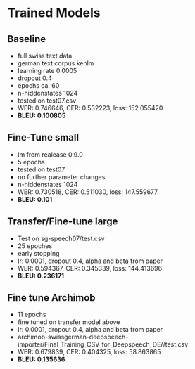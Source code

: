# Trained Models

## Baseline

- full swiss text data
- german text corpus kenlm
- learning rate 0.0005
- dropout 0.4
- epochs ca. 60
- n-hiddenstates 1024
- tested on test07.csv
- WER: 0.746646, CER: 0.532223, loss: 152.055420
- **BLEU: 0.100805**

## Fine-Tune small
- lm from realease 0.9.0
- 5 epochs
- tested on test07
- no further parameter changes
- n-hiddenstates 1024
- WER: 0.730518, CER: 0.511030, loss: 147.559677
- **BLEU: 0.101**

## Transfer/Fine-tune large
- Test on sg-speech07/test.csv 
- 25 epoches
- early stopping
- lr: 0.0001, dropout 0.4, alpha and beta from paper
- WER: 0.594367, CER: 0.345339, loss: 144.413696
- **BLEU: 0.236171**

## Fine tune Archimob
- 11 epochs
- fine tuned on transfer model above
- lr: 0.0001, dropout 0.4, alpha and beta from paper
- archimob-swissgerman-deepspeech-importer/Final_Training_CSV_for_Deepspeech_DE//test.csv 
- WER: 0.679839, CER: 0.404325, loss: 58.863865
- **BLEU: 0.135636**



